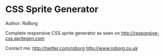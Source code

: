 CSS Sprite Generator
====================

Author: RoBorg

Complete responsive CSS sprite generator as seen on http://responsive-css.spritegen.com

Contact me:
http://twitter.com/roborg
http://www.roborg.co.uk
